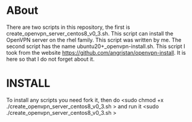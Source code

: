 # ABout
There are two scripts in this repository, the first is create_openvpn_server_centos8_v0_3.sh. This script can install the OpenVPN server on the rhel family. This script was written by me. 
The second script has the name ubuntu20+_openvpn-install.sh. This script I took from the website https://github.com/angristan/openvpn-install. It is here so that I do not forget about it.

# INSTALL
To install any scripts you need fork it, then do 
<sudo chmod  +x ./create_openvpn_server_centos8_v0_3.sh > 
and run it <sudo ./create_openvpn_server_centos8_v0_3.sh >
